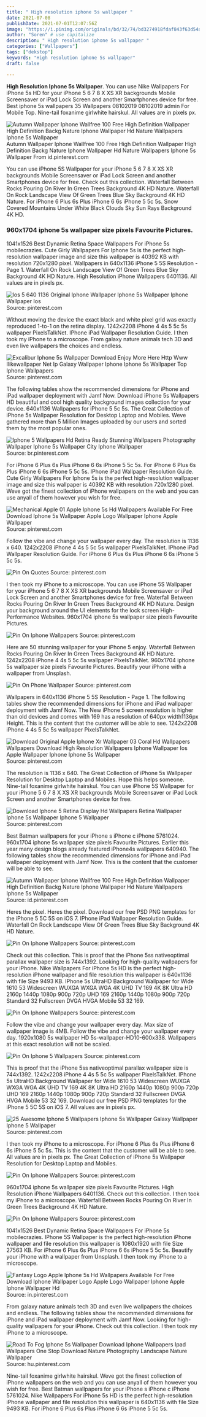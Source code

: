 ```yaml
---
title: " High resolution iphone 5s wallpaper "
date: 2021-07-08
publishDate: 2021-07-01T12:07:56Z
image: "https://i.pinimg.com/originals/bd/32/74/bd3274918fdaf843f63d54a91b6e5f27.jpg"
author: "Soren" # use capitalize
description: " High resolution iphone 5s wallpaper "
categories: ["Wallpapers"]
tags: ["dekstop"]
keywords: "High resolution iphone 5s wallpaper"
draft: false

---
```



**High Resolution Iphone 5s Wallpaper**. You can use Nike Wallpapers For iPhone 5s HD for your iPhone 5 6 7 8 X XS XR backgrounds Mobile Screensaver or iPad Lock Screen and another Smartphones device for free. Best iphone 5s wallpapers 35 Wallpapers 08102019 08102019 admin For Mobile Top. Nine-tail foxanime girlwhite hairskul. All values are in pixels px.

![Autumn Wallpaper Iphone Wallfree 100 Free High Definition Wallpaper High Definition Backg Nature Iphone Wallpaper Hd Nature Wallpapers Iphone 5s Wallpaper](https://i.pinimg.com/originals/94/5a/33/945a3389a50dab8cf3e419bbc177822a.jpg "Autumn Wallpaper Iphone Wallfree 100 Free High Definition Wallpaper High Definition Backg Nature Iphone Wallpaper Hd Nature Wallpapers Iphone 5s Wallpaper")
Autumn Wallpaper Iphone Wallfree 100 Free High Definition Wallpaper High Definition Backg Nature Iphone Wallpaper Hd Nature Wallpapers Iphone 5s Wallpaper From id.pinterest.com


You can use iPhone 5S Wallpaper for your iPhone 5 6 7 8 X XS XR backgrounds Mobile Screensaver or iPad Lock Screen and another Smartphones device for free. Check out this collection. Waterfall Between Rocks Pouring On River In Green Trees Background 4K HD Nature. Waterfall On Rock Landscape View Of Green Trees Blue Sky Background 4K HD Nature. For iPhone 6 Plus 6s Plus iPhone 6 6s iPhone 5 5c 5s. Snow Covered Mountains Under White Black Clouds Sky Sun Rays Background 4K HD.

### 960x1704 iphone 5s wallpaper size pixels Favourite Pictures.

1041x1526 Best Dynamic Retina Space Wallpapers For iPhone 5s mobilecrazies. Cute Girly Wallpapers For Iphone 5s is the perfect high-resolution wallpaper image and size this wallpaper is 40392 KB with resolution 720x1280 pixel. Wallpapers in 640x1136 iPhone 5 5S Resolution - Page 1. Waterfall On Rock Landscape View Of Green Trees Blue Sky Background 4K HD Nature. High Resolution iPhone Wallpapers 6401136. All values are in pixels px.


![Ios 5 640 1136 Original Iphone Wallpaper Iphone 5s Wallpaper Iphone Wallpaper Ios](https://i.pinimg.com/originals/18/89/32/188932ec13b0a658d9ff181d1df4382e.jpg "Ios 5 640 1136 Original Iphone Wallpaper Iphone 5s Wallpaper Iphone Wallpaper Ios")
Source: pinterest.com

Without moving the device the exact black and white pixel grid was exactly reproduced 1-to-1 on the retina display. 1242x2208 iPhone 4 4s 5 5c 5s wallpaper PixelsTalkNet. IPhone iPad Wallpaper Resolution Guide. I then took my iPhone to a microscope. From galaxy nature animals tech 3D and even live wallpapers the choices and endless.

![Excalibur Iphone 5s Wallpaper Download Enjoy More Here Http Www Ilikewallpaper Net Ip Galaxy Wallpaper Iphone Iphone 5s Wallpaper Top Iphone Wallpapers](https://i.pinimg.com/originals/8f/f0/e0/8ff0e0795ea55c586a927233547b0ef1.jpg "Excalibur Iphone 5s Wallpaper Download Enjoy More Here Http Www Ilikewallpaper Net Ip Galaxy Wallpaper Iphone Iphone 5s Wallpaper Top Iphone Wallpapers")
Source: pinterest.com

The following tables show the recommended dimensions for iPhone and iPad wallpaper deployment with Jamf Now. Download iPhone 5s Wallpapers HD beautiful and cool high quality background images collection for your device. 640x1136 Wallpapers for iPhone 5 5c 5s. The Great Collection of iPhone 5s Wallpaper Resolution for Desktop Laptop and Mobiles. Weve gathered more than 5 Million Images uploaded by our users and sorted them by the most popular ones.

![Iphone 5 Wallpapers Hd Retina Ready Stunning Wallpapers Photography Wallpaper Iphone 5s Wallpaper City Iphone Wallpaper](https://i.pinimg.com/originals/99/da/fe/99dafe6d7a59b7f1477b3186e16f451c.jpg "Iphone 5 Wallpapers Hd Retina Ready Stunning Wallpapers Photography Wallpaper Iphone 5s Wallpaper City Iphone Wallpaper")
Source: br.pinterest.com

For iPhone 6 Plus 6s Plus iPhone 6 6s iPhone 5 5c 5s. For iPhone 6 Plus 6s Plus iPhone 6 6s iPhone 5 5c 5s. IPhone iPad Wallpaper Resolution Guide. Cute Girly Wallpapers For Iphone 5s is the perfect high-resolution wallpaper image and size this wallpaper is 40392 KB with resolution 720x1280 pixel. Weve got the finest collection of iPhone wallpapers on the web and you can use anyall of them however you wish for free.

![Mechanical Apple 01 Apple Iphone 5s Hd Wallpapers Available For Free Download Iphone 5s Wallpaper Apple Logo Wallpaper Iphone Apple Wallpaper](https://i.pinimg.com/originals/e9/62/82/e96282849ffd8290b4e125456482108d.png "Mechanical Apple 01 Apple Iphone 5s Hd Wallpapers Available For Free Download Iphone 5s Wallpaper Apple Logo Wallpaper Iphone Apple Wallpaper")
Source: pinterest.com

Follow the vibe and change your wallpaper every day. The resolution is 1136 x 640. 1242x2208 iPhone 4 4s 5 5c 5s wallpaper PixelsTalkNet. IPhone iPad Wallpaper Resolution Guide. For iPhone 6 Plus 6s Plus iPhone 6 6s iPhone 5 5c 5s.

![Pin On Quotes](https://i.pinimg.com/originals/a1/ec/ea/a1ecea0cb9c3cfad574c85d44caea406.jpg "Pin On Quotes")
Source: pinterest.com

I then took my iPhone to a microscope. You can use iPhone 5S Wallpaper for your iPhone 5 6 7 8 X XS XR backgrounds Mobile Screensaver or iPad Lock Screen and another Smartphones device for free. Waterfall Between Rocks Pouring On River In Green Trees Background 4K HD Nature. Design your background around the UI elements for the lock screen High-Performance Websites. 960x1704 iphone 5s wallpaper size pixels Favourite Pictures.

![Pin On Iphone Wallpapers](https://i.pinimg.com/originals/10/40/5a/10405a0cc086b8e3c7e12506f487eaa6.jpg "Pin On Iphone Wallpapers")
Source: pinterest.com

Here are 50 stunning wallpaper for your iPhone 5 enjoy. Waterfall Between Rocks Pouring On River In Green Trees Background 4K HD Nature. 1242x2208 iPhone 4 4s 5 5c 5s wallpaper PixelsTalkNet. 960x1704 iphone 5s wallpaper size pixels Favourite Pictures. Beautify your iPhone with a wallpaper from Unsplash.

![Pin On Phone Wallpaper](https://i.pinimg.com/736x/27/ff/dc/27ffdc0f03cee1f6b8f7c6313336f963.jpg "Pin On Phone Wallpaper")
Source: pinterest.com

Wallpapers in 640x1136 iPhone 5 5S Resolution - Page 1. The following tables show the recommended dimensions for iPhone and iPad wallpaper deployment with Jamf Now. The New iPhone 5 screen resolution is higher than old devices and comes with 169 has a resolution of 640px width1136px Height. This is the content that the customer will be able to see. 1242x2208 iPhone 4 4s 5 5c 5s wallpaper PixelsTalkNet.

![Download Original Apple Iphone Xr Wallpaper 03 Coral Hd Wallpapers Wallpapers Download High Resolution Wallpapers Iphone Wallpaper Ios Apple Wallpaper Iphone Iphone 5s Wallpaper](https://i.pinimg.com/564x/03/72/af/0372afca208fbc2410b0c2ba3c838a44.jpg "Download Original Apple Iphone Xr Wallpaper 03 Coral Hd Wallpapers Wallpapers Download High Resolution Wallpapers Iphone Wallpaper Ios Apple Wallpaper Iphone Iphone 5s Wallpaper")
Source: pinterest.com

The resolution is 1136 x 640. The Great Collection of iPhone 5s Wallpaper Resolution for Desktop Laptop and Mobiles. Hope this helps someone. Nine-tail foxanime girlwhite hairskul. You can use iPhone 5S Wallpaper for your iPhone 5 6 7 8 X XS XR backgrounds Mobile Screensaver or iPad Lock Screen and another Smartphones device for free.

![Download Iphone 5 Retina Display Hd Wallpapers Retina Wallpaper Iphone 5s Wallpaper Iphone 5 Wallpaper](https://i.pinimg.com/originals/ea/f6/b0/eaf6b035a1dc68aaa6b186e1f4ee10b1.jpg "Download Iphone 5 Retina Display Hd Wallpapers Retina Wallpaper Iphone 5s Wallpaper Iphone 5 Wallpaper")
Source: pinterest.com

Best Batman wallpapers for your iPhone s iPhone c iPhone 5761024. 960x1704 iphone 5s wallpaper size pixels Favourite Pictures. Earlier this year many design blogs already featured iPhone4s wallpapers 640940. The following tables show the recommended dimensions for iPhone and iPad wallpaper deployment with Jamf Now. This is the content that the customer will be able to see.

![Autumn Wallpaper Iphone Wallfree 100 Free High Definition Wallpaper High Definition Backg Nature Iphone Wallpaper Hd Nature Wallpapers Iphone 5s Wallpaper](https://i.pinimg.com/originals/94/5a/33/945a3389a50dab8cf3e419bbc177822a.jpg "Autumn Wallpaper Iphone Wallfree 100 Free High Definition Wallpaper High Definition Backg Nature Iphone Wallpaper Hd Nature Wallpapers Iphone 5s Wallpaper")
Source: id.pinterest.com

Heres the pixel. Heres the pixel. Download our free PSD PNG templates for the iPhone 5 5C 5S on iOS 7. IPhone iPad Wallpaper Resolution Guide. Waterfall On Rock Landscape View Of Green Trees Blue Sky Background 4K HD Nature.

![Pin On Iphone Wallpapers](https://i.pinimg.com/originals/7d/47/d3/7d47d329f9d6335d788c1239b0d173de.jpg "Pin On Iphone Wallpapers")
Source: pinterest.com

Check out this collection. This is proof that the iPhone 5ss nativeoptimal parallax wallpaper size is 744x1392. Looking for high-quality wallpapers for your iPhone. Nike Wallpapers For iPhone 5s HD is the perfect high-resolution iPhone wallpaper and file resolution this wallpaper is 640x1136 with file Size 9493 KB. IPhone 5s UltraHD Background Wallpaper for Wide 1610 53 Widescreen WUXGA WXGA WGA 4K UHD TV 169 4K 8K Ultra HD 2160p 1440p 1080p 900p 720p UHD 169 2160p 1440p 1080p 900p 720p Standard 32 Fullscreen DVGA HVGA Mobile 53 32 169.

![Pin On Iphone Wallpapers](https://i.pinimg.com/originals/9c/3f/8d/9c3f8de05a6cec281e37ee0b61488a0c.jpg "Pin On Iphone Wallpapers")
Source: pinterest.com

Follow the vibe and change your wallpaper every day. Max size of wallpaper image is 4MB. Follow the vibe and change your wallpaper every day. 1920x1080 5s wallpaper HD 5s-wallpaper-HD10-600x338. Wallpapers at this exact resolution will not be scaled.

![Pin On Iphone 5 Wallpapers](https://i.pinimg.com/originals/9c/9d/6e/9c9d6e9442836808f84a5edf7d5292c2.jpg "Pin On Iphone 5 Wallpapers")
Source: pinterest.com

This is proof that the iPhone 5ss nativeoptimal parallax wallpaper size is 744x1392. 1242x2208 iPhone 4 4s 5 5c 5s wallpaper PixelsTalkNet. IPhone 5s UltraHD Background Wallpaper for Wide 1610 53 Widescreen WUXGA WXGA WGA 4K UHD TV 169 4K 8K Ultra HD 2160p 1440p 1080p 900p 720p UHD 169 2160p 1440p 1080p 900p 720p Standard 32 Fullscreen DVGA HVGA Mobile 53 32 169. Download our free PSD PNG templates for the iPhone 5 5C 5S on iOS 7. All values are in pixels px.

![25 Awesome Iphone 5 Wallpapers Iphone 5s Wallpaper Galaxy Wallpaper Iphone 5 Wallpaper](https://i.pinimg.com/originals/c9/f6/40/c9f6408781900c11fd7def61111005f5.jpg "25 Awesome Iphone 5 Wallpapers Iphone 5s Wallpaper Galaxy Wallpaper Iphone 5 Wallpaper")
Source: pinterest.com

I then took my iPhone to a microscope. For iPhone 6 Plus 6s Plus iPhone 6 6s iPhone 5 5c 5s. This is the content that the customer will be able to see. All values are in pixels px. The Great Collection of iPhone 5s Wallpaper Resolution for Desktop Laptop and Mobiles.

![Pin On Iphone Wallpapers](https://i.pinimg.com/originals/45/89/3a/45893a8bdbfa0f2fe909d6aec792c62d.jpg "Pin On Iphone Wallpapers")
Source: pinterest.com

960x1704 iphone 5s wallpaper size pixels Favourite Pictures. High Resolution iPhone Wallpapers 6401136. Check out this collection. I then took my iPhone to a microscope. Waterfall Between Rocks Pouring On River In Green Trees Background 4K HD Nature.

![Pin On Iphone Wallpapers](https://i.pinimg.com/originals/65/74/82/6574826f027191ab4aab6b1acf4c6f04.jpg "Pin On Iphone Wallpapers")
Source: pinterest.com

1041x1526 Best Dynamic Retina Space Wallpapers For iPhone 5s mobilecrazies. IPhone 5S Wallpaper is the perfect high-resolution iPhone wallpaper and file resolution this wallpaper is 1080x1920 with file Size 27563 KB. For iPhone 6 Plus 6s Plus iPhone 6 6s iPhone 5 5c 5s. Beautify your iPhone with a wallpaper from Unsplash. I then took my iPhone to a microscope.

![Fantasy Logo Apple Iphone 5s Hd Wallpapers Available For Free Download Iphone Wallpaper Logo Apple Logo Wallpaper Iphone Apple Iphone Wallpaper Hd](https://i.pinimg.com/originals/54/af/a0/54afa0cbefbbd720a96b1300d48da2b7.jpg "Fantasy Logo Apple Iphone 5s Hd Wallpapers Available For Free Download Iphone Wallpaper Logo Apple Logo Wallpaper Iphone Apple Iphone Wallpaper Hd")
Source: in.pinterest.com

From galaxy nature animals tech 3D and even live wallpapers the choices and endless. The following tables show the recommended dimensions for iPhone and iPad wallpaper deployment with Jamf Now. Looking for high-quality wallpapers for your iPhone. Check out this collection. I then took my iPhone to a microscope.

![Road To Fog Iphone 5s Wallpaper Download Iphone Wallpapers Ipad Wallpapers One Stop Download Nature Photography Landscape Nature Wallpaper](https://i.pinimg.com/originals/bd/32/74/bd3274918fdaf843f63d54a91b6e5f27.jpg "Road To Fog Iphone 5s Wallpaper Download Iphone Wallpapers Ipad Wallpapers One Stop Download Nature Photography Landscape Nature Wallpaper")
Source: hu.pinterest.com

Nine-tail foxanime girlwhite hairskul. Weve got the finest collection of iPhone wallpapers on the web and you can use anyall of them however you wish for free. Best Batman wallpapers for your iPhone s iPhone c iPhone 5761024. Nike Wallpapers For iPhone 5s HD is the perfect high-resolution iPhone wallpaper and file resolution this wallpaper is 640x1136 with file Size 9493 KB. For iPhone 6 Plus 6s Plus iPhone 6 6s iPhone 5 5c 5s.

